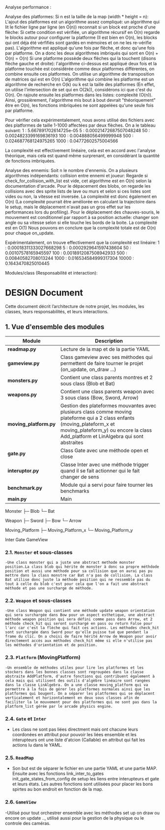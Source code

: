Analyse performance :

Analyse des platformes:
Si n est la taille de la map (width * height = n):
L'ajout des platformes est un algorithme assez compliqué: un algorithme qui lit le fichier ligne par ligne (en O(n)) reconnait si un block est proche d'une flèche:
Si cette condition est vérifiée, un algorithme récursif en O(n) regarde le blocks autour pour configurer la platforme (Il est bien en O(n), les blocks
qui ont déja été vérfifiés sont gardés en mémoires et on ne les re-vérifie pas).
L'algorithme est appliqué qu'une fois par flèche, et donc qu'une fois par platforme. On a donc les deux algorithmes imbriqués qui sont en O(n) + O(n) = O(n)
Si une platforme possède deux flèches qui la touchent (disons flèche gauche et droite):
l'algorithme ci-dessus est appliqué deux fois et la platforme touchée est considérée comme deux platformes différentes, on combine ensuite ces platformes.
On utilise un algorithme de transposition de matrices qui est en O(n)
L'algorithme qui combine les platforme est un algorithme de recherche en O(k) ou k est la taille des platformes (En effet, on utilise l'intersection de set qui en O(2k)), considérons ici que c'est du O(n).
On rajoute ensuite les platformes dans les listes: complexité (O(n)).
Ainsi, grossièrement, l'algorithme mis bout à bout devrait "théoriquement" être en O(n), les fonctions imbriquées ne sont appelées qu'une seule fois par platforme.

Pour vérifier cela expérimentalement, nous avons utilisé des fichiers avec des platformes de taille 1-1000 affectées par deux flèches.
On a le tableau suivant:
1 : 5.667891702614725e-05
5 : 0.00021472687507048248
50 : 0.0024823399169836193
100 : 0.004888056499999948
500 : 0.024687768124975265
1000 : 0.04772602575004566

La complexité est effectivement linéaire, cela est en accord avec l'analyse théorique, mais cela est quand même surprenant, en considérant la quantité de fonctions imbriquées.

Analyse des ennemis:
Soit n le nombre d'ennemis.
On a plusieurs algorithmes indépendants:
collision entre ennemi et joueur: Regarde si check_for_collision_with_list est vide, cet algorithme est en O(n) selon la documentation d'arcade.
Pour le dépacement des blobs, on regarde les collisions avec des sprite lists de lave ou murs et selon si ces listes sont vides ou non, la vitesse est inversée.
La complexité est donc également en O(n) (La complexité pourrait être améliorée en calculant la trajectoire dans le setup, mais le déplacement n'avait pas un gros effet sur
les performances lors du profiling).
Pour le déplacement des chauves-souris, le mouvement est conditionnel par rapport à sa position actuelle: changer son angle ou sa vitesse selon si elle touche les bords
de la boite. La complexité est en O(1)
Nous pouvons en conclure que la complexité totale est de O(n) pour chaque on_update.

Expérimentalement, on trouve effectivement que la complexité est linéaire:
1 : 0.00018311333027668298
5 : 0.0002929641597438604
50 : 0.00107578165945597
100 : 0.0018912087508942933
500 : 0.00840582708013244
1000 : 0.016534584999317304
10000 : 0.1643470825010445


Modules/class (Responsabilité et interaction):

# DESIGN Document

Cette document décrit l’architecture de notre projet, les modules, les classes, leurs responsabilités, et leurs interactions.


## 1. Vue d'ensemble des modules

| Module                  | Description                                                                   
| ----------------------- | ----------------------------------------------------------------------------- 
| **readmap.py**          | Lecture de la map et de la partie YAML                                        
| **gameview.py**         | Class gameview avec ses méthodes qui permettent de faire tourner le projet (on_update, on_draw ...)
| **monsters.py**         | Contient une class parents montres et 2 sous class (Blob et Bat)                   
| **weapons.py**          | Contient une class parents weapon avec 3 sous class (Bow, Sword, Arrow)                    
| **moving_platform.py**  | Gestion des plateformes mouvantes avec plusieurs class comme moving plateforme qui a 2 class enfants (moving_plateform_x et moving_plateform_y) ou encore la class Add_platform et LinAlgebra qui sont abstraites                   
| **gate.py**             | Class Gate avec une méthode open et close                    
| **interuptor.py**       | Classe Inter avec une méthode trigger quand il se fait actionner qui le fait changer de sens       
| **benchmark.py**        | Module qui a servi pour faire tourner les benchmarks         
| **main.py**             | Main                          


Monster 
├─ Blob
└─ Bat

Weapon 
├─ Sword
├─ Bow
└─ Arrow

Moving_Platform 
├─ Moving_Platform_x
└─ Moving_Platform_y

Inter 
Gate 
GameView


### 2.1. `Monster` et sous-classes
    -Une class monster qui a juste une abstract methode monster position.La class blob qui hérite de monster à donc sa propre méthdode position et aussi une méthode pour sa collision que on aurai pas pu mettre dans la class monstre car Bat n'a pas de collision. La class Bat utilise donc juste la méthode position qui ne ressemble pas du tout à celle du blob c'est pour cela que l'on a fait une abstract méthode et pas une surcharge de méthode.

### 2.2. `Weapon` et sous-classes
    -Une class Weapon qui contient une méthode update weapon orientation qui sera surchargée dans Bow pour un aspect esthetique, une abstract méthode weapon position qui sera défini comme pass dans Arrow, et 2 méthode check_hit qui seront surchargé en pass ou return False pour l'arc car c'est la flèche qui fait ces actions. Les méthodes check_hit sont surchargée dans Sword pour qu'elle puisse tué que pendant la frame du clic. On a choisi de faire hérité Arrow de Weapon pour avoir directement accès aux méthodes check_hit même si elle n'utilise pas les méthodes d'orientation et de position.  

### 2.3. `Platform` (MovingPlatform)
    -Un ensemble de méthodes utiles pour lire les platformes et les stockers dans les bonnes classes sont regroupées dans la classe abstraite AddPlatform, d'autre fonctions qui contribuent également à cela mais qui utilisent des outils d'algèbre linéaire sont rangées dans la classe LinAlgebra. On a une classe moving_platform qui va permettre à la fois de gérer les platformes normales ainsi que les platformes qui bougent. On a séparer les platformes qui se déplacent verticalement et horizontalement en deux sous classes afin de faciliter la le mouvement pour des platformes qui ne sont pas dans la platform_list gérée par le arcade physics engine.


### 2.4. `Gate` et `Inter`
 - Les class ne sont pas liées directment mais ont chacune leurs coordonées en attribut pour pouvoir les liées ensemble et les interupteurs ont une liste d'atcion (Callable) en attribut qui fait les actions lu dans le YAML.

### 2.5. `ReadMap`
- Son but est de séparer le fichier en une partie YAML et une partie MAP. Ensuite avec les fonctions link_inter_to_gates init_gate_states_from_config de setup les liens entre interupteurs et gate et leurs états. Les autres fonctions sont utilisées pour placer les bons spirtes au bon endroit en fonction de la map.

### 2.6. `GameView`
 -Utilisé pour tout orchestrer ensemble avec les méthodes set up on draw ou encore on update .., utilisé aussi pour la gestion de la physique ou le controle des caméras.




